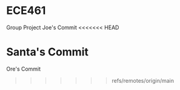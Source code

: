 # ECE461
Group Project
Joe's Commit
<<<<<<< HEAD

Santa's Commit
=======
Ore's Commit
>>>>>>> refs/remotes/origin/main
